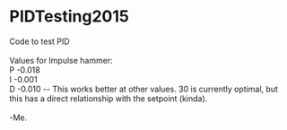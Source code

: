 # PIDTesting2015 <br />
Code to test PID<br />
<br />
Values for Impulse hammer: <br />
P -0.018 <br />
I -0.001 <br />
D -0.010 -- This works better at other values. 30 is currently optimal, but this has a direct relationship with the setpoint (kinda). <br />
<br />
-Me.
